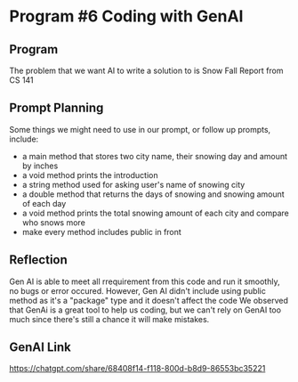 # Program #6 Coding with GenAI
## Program
The problem that we want AI to write a solution to is Snow Fall Report from CS 141

## Prompt Planning
Some things we might need to use in our prompt, or follow up prompts, include:
* a main method that stores two city name, their snowing day and amount by inches
* a void method prints the introduction
* a string method used for asking user's name of snowing city
* a double method that returns the days of snowing and snowing amount of each day
* a void method prints the total snowing amount of each city and compare who snows more
* make every method includes public in front

## Reflection
Gen AI is able to meet all rrequirement from this code and run it smoothly, no bugs or error occured.
However, Gen AI didn't include using public method as it's a "package" type and it doesn't affect the code
We observed that GenAi is a great tool to help us coding, but we can't rely on GenAI too much since there's still a chance it will make mistakes.

## GenAI Link
https://chatgpt.com/share/68408f14-f118-800d-b8d9-86553bc35221
